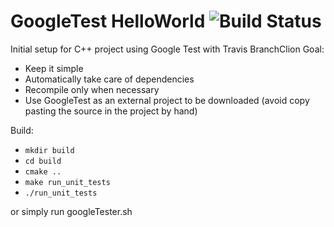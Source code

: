 # GoogleTest HelloWorld ![Build Status](https://travis-ci.org/rcalxrc08/GoogleTestHelloWorld.svg?branch=master)
Initial setup for C++ project using Google Test with Travis
BranchClion
Goal:

- Keep it simple
- Automatically take care of dependencies
- Recompile only when necessary
- Use GoogleTest as an external project to be downloaded (avoid copy pasting the source in the project by hand)

Build:

- `mkdir build`
- `cd build`
- `cmake ..`
- `make run_unit_tests`
- `./run_unit_tests`

or simply run googleTester.sh
